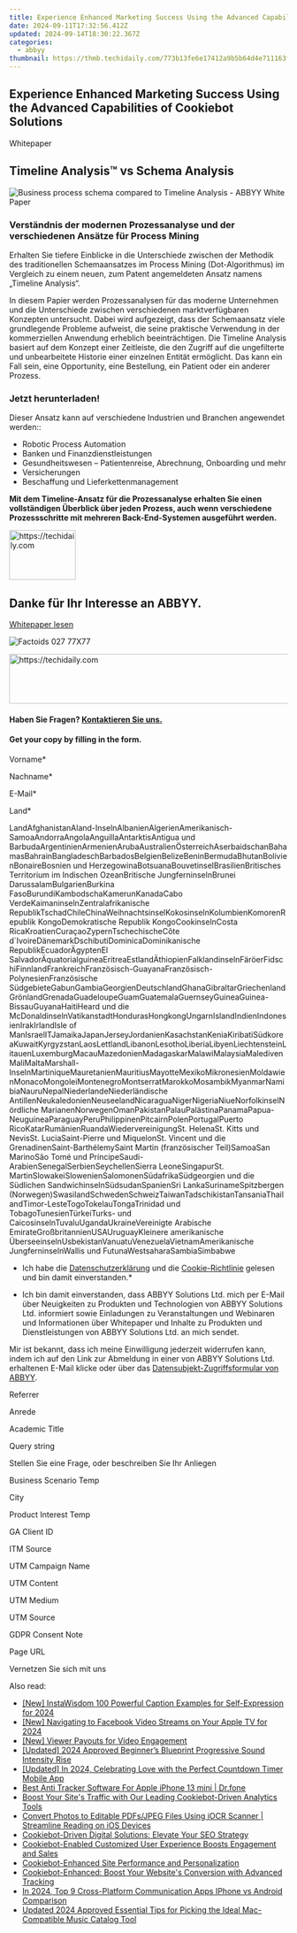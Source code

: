 ```yaml
---
title: Experience Enhanced Marketing Success Using the Advanced Capabilities of Cookiebot Solutions
date: 2024-09-11T17:32:56.412Z
updated: 2024-09-14T18:30:22.367Z
categories:
  - abbyy
thumbnail: https://thmb.techidaily.com/773b13fe6e17412a9b5b64d4e711163f73a0c0700089624569da26ef89b36362.jpg
---
```


## Experience Enhanced Marketing Success Using the Advanced Capabilities of Cookiebot Solutions

Whitepaper

## Timeline Analysis™ vs Schema Analysis

![Business process schema compared to Timeline Analysis - ABBYY White Paper](https://static1.abbyy.com/abbyycommedia/32494/05b-abbyy-timeline-vs-schema-analysis-de-262x340.png)

### Verständnis der modernen Prozessanalyse und der verschiedenen Ansätze für Process Mining

Erhalten Sie tiefere Einblicke in die Unterschiede zwischen der Methodik des traditionellen Schemaansatzes im Process Mining (Dot-Algorithmus) im Vergleich zu einem neuen, zum Patent angemeldeten Ansatz namens „Timeline Analysis“.

In diesem Papier werden Prozessanalysen für das moderne Unternehmen und die Unterschiede zwischen verschiedenen marktverfügbaren Konzepten untersucht. Dabei wird aufgezeigt, dass der Schemaansatz viele grundlegende Probleme aufweist, die seine praktische Verwendung in der kommerziellen Anwendung erheblich beeinträchtigen. Die Timeline Analysis basiert auf dem Konzept einer Zeitleiste, die den Zugriff auf die ungefilterte und unbearbeitete Historie einer einzelnen Entität ermöglicht. Das kann ein Fall sein, eine Opportunity, eine Bestellung, ein Patient oder ein anderer Prozess.

### Jetzt herunterladen!

Dieser Ansatz kann auf verschiedene Industrien und Branchen angewendet werden::

* Robotic Process Automation
* Banken und Finanzdienstleistungen
* Gesundheitswesen – Patientenreise, Abrechnung, Onboarding und mehr
* Versicherungen
* Beschaffung und Lieferkettenmanagement

**Mit dem Timeline-Ansatz für die Prozessanalyse erhalten Sie einen vollständigen Überblick über jeden Prozess, auch wenn verschiedene Prozessschritte mit mehreren Back-End-Systemen ausgeführt werden.**

<!-- affiliate ads begin -->
<a href="https://aligracehair.sjv.io/c/5597632/2115924/19272" target="_top" id="2115924">
  <img src="//a.impactradius-go.com/display-ad/19272-2115924" border="0" alt="https://techidaily.com" width="120" height="90"/>
</a>
<img height="0" width="0" src="https://aligracehair.sjv.io/i/5597632/2115924/19272" style="position:absolute;visibility:hidden;" border="0" />
<!-- affiliate ads end -->

## Danke für Ihr Interesse an ABBYY.

[Whitepaper lesen](https://digital.abbyy.com/hubfs/content/whitepaper-timeline-vsschemaprocessanalytics-de.pdf "Whitepaper lesen") 

![Factoids 027 77X77](https://static4.abbyy.com/abbyycommedia/31652/factoids-027-77x77.svg)

<!-- affiliate ads begin -->
<a href="https://ursime.pxf.io/c/5597632/2136548/16384" target="_top" id="2136548">
  <img src="//a.impactradius-go.com/display-ad/16384-2136548" border="0" alt="https://techidaily.com" width="728" height="90"/>
</a>
<img height="0" width="0" src="https://ursime.pxf.io/i/5597632/2136548/16384" style="position:absolute;visibility:hidden;" border="0" />
<!-- affiliate ads end -->

#### Haben Sie Fragen? [Kontaktieren Sie uns.](https://tools.techidaily.com/abbyy/products/)

#### Get your copy by filling in the form.

Vorname\*

Nachname\*

E-Mail\*

Land\*

LandAfghanistanAland-InselnAlbanienAlgerienAmerikanisch-SamoaAndorraAngolaAnguillaAntarktisAntigua und BarbudaArgentinienArmenienArubaAustralienÖsterreichAserbaidschanBahamasBahrainBangladeschBarbadosBelgienBelizeBeninBermudaBhutanBolivienBonaireBosnien und HerzegowinaBotsuanaBouvetinselBrasilienBritisches Territorium im Indischen OzeanBritische JungferninselnBrunei DarussalamBulgarienBurkina FasoBurundiKambodschaKamerunKanadaCabo VerdeKaimaninselnZentralafrikanische RepublikTschadChileChinaWeihnachtsinselKokosinselnKolumbienKomorenRepublik KongoDemokratische Republik KongoCookinselnCosta RicaKroatienCuraçaoZypernTschechischeCôte d\`IvoireDänemarkDschibutiDominicaDominikanische RepublikEcuadorÄgyptenEl SalvadorÄquatorialguineaEritreaEstlandÄthiopienFalklandinselnFäröerFidschiFinnlandFrankreichFranzösisch-GuayanaFranzösisch-PolynesienFranzösische SüdgebieteGabunGambiaGeorgienDeutschlandGhanaGibraltarGriechenlandGrönlandGrenadaGuadeloupeGuamGuatemalaGuernseyGuineaGuinea-BissauGuyanaHaitiHeard und die McDonaldinselnVatikanstadtHondurasHongkongUngarnIslandIndienIndonesienIrakIrlandIsle of ManIsraelITJamaikaJapanJerseyJordanienKasachstanKeniaKiribatiSüdkoreaKuwaitKyrgyzstanLaosLettlandLibanonLesothoLiberiaLibyenLiechtensteinLitauenLuxemburgMacauMazedonienMadagaskarMalawiMalaysiaMaledivenMaliMaltaMarshall-InselnMartiniqueMauretanienMauritiusMayotteMexikoMikronesienMoldawienMonacoMongoleiMontenegroMontserratMarokkoMosambikMyanmarNamibiaNauruNepalNiederlandeNiederländische AntillenNeukaledonienNeuseelandNicaraguaNigerNigeriaNiueNorfolkinselNördliche MarianenNorwegenOmanPakistanPalauPalästinaPanamaPapua-NeuguineaParaguayPeruPhilippinenPitcairnPolenPortugalPuerto RicoKatarRumänienRuandaWiedervereinigungSt. HelenaSt. Kitts und NevisSt. LuciaSaint-Pierre und MiquelonSt. Vincent und die GrenadinenSaint-BarthélemySaint Martin (französischer Teil)SamoaSan MarinoSão Tomé und PríncipeSaudi-ArabienSenegalSerbienSeychellenSierra LeoneSingapurSt. MartinSlowakeiSlowenienSalomonenSüdafrikaSüdgeorgien und die Südlichen SandwichinselnSüdsudanSpanienSri LankaSurinameSpitzbergen (Norwegen)SwasilandSchwedenSchweizTaiwanTadschikistanTansaniaThailandTimor-LesteTogoTokelauTongaTrinidad und TobagoTunesienTürkeiTurks- und CaicosinselnTuvaluUgandaUkraineVereinigte Arabische EmirateGroßbritannienUSAUruguayKleinere amerikanische ÜberseeinselnUsbekistanVanuatuVenezuelaVietnamAmerikanische JungferninselnWallis und FutunaWestsaharaSambiaSimbabwe

* Ich habe die [Datenschutzerklärung](https://tools.techidaily.com/abbyy/products/) und die [Cookie-Richtlinie](https://tools.techidaily.com/abbyy/products/) gelesen und bin damit einverstanden.\*

* Ich bin damit einverstanden, dass ABBYY Solutions Ltd. mich per E-Mail über Neuigkeiten zu Produkten und Technologien von ABBYY Solutions Ltd. informiert sowie Einladungen zu Veranstaltungen und Webinaren und Informationen über Whitepaper und Inhalte zu Produkten und Dienstleistungen von ABBYY Solutions Ltd. an mich sendet.  
    
Mir ist bekannt, dass ich meine Einwilligung jederzeit widerrufen kann, indem ich auf den Link zur Abmeldung in einer von ABBYY Solutions Ltd. erhaltenen E-Mail klicke oder über das [Datensubjekt-Zugriffsformular von ABBYY](https://tools.techidaily.com/abbyy/products/).

Referrer

Anrede

Academic Title

Query string

Stellen Sie eine Frage, oder beschreiben Sie Ihr Anliegen

Business Scenario Temp

City

Product Interest Temp

GA Client ID

ITM Source

UTM Campaign Name

UTM Content

UTM Medium

UTM Source

GDPR Consent Note

Page URL

Vernetzen Sie sich mit uns

<ins class="adsbygoogle"
     style="display:block"
     data-ad-format="autorelaxed"
     data-ad-client="ca-pub-7571918770474297"
     data-ad-slot="1223367746"></ins>

<ins class="adsbygoogle"
     style="display:block"
     data-ad-client="ca-pub-7571918770474297"
     data-ad-slot="8358498916"
     data-ad-format="auto"
     data-full-width-responsive="true"></ins>

<span class="atpl-alsoreadstyle">Also read:</span>
<div><ul>
<li><a href="https://instagram-clips.techidaily.com/new-instawisdom-100-powerful-caption-examples-for-self-expression-for-2024/"><u>[New] InstaWisdom 100 Powerful Caption Examples for Self-Expression for 2024</u></a></li>
<li><a href="https://facebook-video-content.techidaily.com/new-navigating-to-facebook-video-streams-on-your-apple-tv-for-2024/"><u>[New] Navigating to Facebook Video Streams on Your Apple TV for 2024</u></a></li>
<li><a href="https://eaxpv-info.techidaily.com/new-viewer-payouts-for-video-engagement/"><u>[New] Viewer Payouts for Video Engagement</u></a></li>
<li><a href="https://fox-links.techidaily.com/updated-2024-approved-beginners-blueprint-progressive-sound-intensity-rise/"><u>[Updated] 2024 Approved Beginner’s Blueprint Progressive Sound Intensity Rise</u></a></li>
<li><a href="https://article-knowledge.techidaily.com/updated-in-2024-celebrating-love-with-the-perfect-countdown-timer-mobile-app/"><u>[Updated] In 2024, Celebrating Love with the Perfect Countdown Timer Mobile App</u></a></li>
<li><a href="https://ios-location-track.techidaily.com/best-anti-tracker-software-for-apple-iphone-13-mini-drfone-by-drfone-virtual-ios/"><u>Best Anti Tracker Software For Apple iPhone 13 mini | Dr.fone</u></a></li>
<li><a href="https://solve-info.techidaily.com/boost-your-sites-traffic-with-our-leading-cookiebot-driven-analytics-tools/"><u>Boost Your Site's Traffic with Our Leading Cookiebot-Driven Analytics Tools</u></a></li>
<li><a href="https://solve-info.techidaily.com/convert-photos-to-editable-pdfsjpeg-files-using-iocr-scanner-streamline-reading-on-ios-devices/"><u>Convert Photos to Editable PDFs/JPEG Files Using iOCR Scanner | Streamline Reading on iOS Devices</u></a></li>
<li><a href="https://solve-info.techidaily.com/cookiebot-driven-digital-solutions-elevate-your-seo-strategy/"><u>Cookiebot-Driven Digital Solutions: Elevate Your SEO Strategy</u></a></li>
<li><a href="https://solve-info.techidaily.com/cookiebot-enabled-customized-user-experience-boosts-engagement-and-sales/"><u>Cookiebot-Enabled Customized User Experience Boosts Engagement and Sales</u></a></li>
<li><a href="https://solve-info.techidaily.com/cookiebot-enhanced-site-performance-and-personalization/"><u>Cookiebot-Enhanced Site Performance and Personalization</u></a></li>
<li><a href="https://solve-info.techidaily.com/cookiebot-enhanced-boost-your-websites-conversion-with-advanced-tracking/"><u>Cookiebot-Enhanced: Boost Your Website's Conversion with Advanced Tracking</u></a></li>
<li><a href="https://screen-sharing-recording.techidaily.com/in-2024-top-9-cross-platform-communication-apps-iphone-vs-android-comparison/"><u>In 2024, Top 9 Cross-Platform Communication Apps IPhone vs Android Comparison</u></a></li>
<li><a href="https://audio-editing.techidaily.com/updated-2024-approved-essential-tips-for-picking-the-ideal-mac-compatible-music-catalog-tool/"><u>Updated 2024 Approved Essential Tips for Picking the Ideal Mac-Compatible Music Catalog Tool</u></a></li>
</ul></div>

